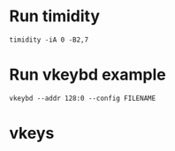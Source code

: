 # Run timidity

```
timidity -iA 0 -B2,7
```

# Run vkeybd example

```
vkeybd --addr 128:0 --config FILENAME
```
# vkeys
